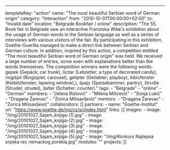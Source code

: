 ---
  templateKey: "action"
  name: "The most beautiful Serbian word of German origin"
  category: "Interaction"
  from: "2010-10-01T00:00:00+02:00"
  to: "Invalid date"
  location: "Belgrade Bookfair / online"
  description: "The 55. Book fair in Belgrade saw an interactive Franziska Wike's exhibition about the usage of German words in the Serbian language as well as a series of interviews with various visitors of the fair. By participating in this exhibition, Goethe-Guerilla managed to make a direct link between Serbian and German culture. In addition, inspired by this action, a competition entitled “The most beautiful Serbian word of German origin” was held. We received a large number of entries, some even with explanations better than the words themselves. The competition winners were the following words: gepek (Gepäck; car trunk), licitar (Lebzetler; a type of decorated candy), ringišpil (Ringispiel; carousel), gelipter (Geliebter; playboy), kibicfenster (Kiebitzfenster; lapwing window),), špajz (Speisekammer; pantry), štrudla (Strudel; strudel), šalter (Schalter; counter)."
  tags: 
    - "Belgrade"
    - "online"
    - "German"
  members: 
    - "Jelena Ristović"
    - "Milena Milićević"
    - "Sonja Lukić"
    - "Dragana Žarevac"
    - "Zorica Milisavljević"
  mentors: 
    - "Dragana Žarevac"
    - "Zorica Milisavljević"
  collaborators: []
  partners: 
    - 
      name: "Goethe-Institut"
      url: "https://www.goethe.de/ins/cs/sr/index.html"
  links: []
  images: 
    - 
      image: "/img/20101027_Sajam_knjiga-(1).jpg"
    - 
      image: "/img/20101027_Sajam_knjiga-(2).jpg"
    - 
      image: "/img/20101027_Sajam_knjiga-(3).jpg"
    - 
      image: "/img/20101027_Sajam_knjiga-(4).jpg"
    - 
      image: "/img/20101027_Sajam_knjiga-(5).jpg"
    - 
      image: "/img/Konkurs Najlepsa srpska rec nemackog porekla.jpg"
  modules: ""
  projects: []

